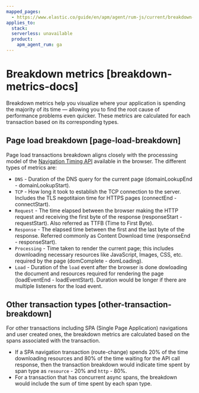 ```yaml
---
mapped_pages:
  - https://www.elastic.co/guide/en/apm/agent/rum-js/current/breakdown-metrics-docs.html
applies_to:
  stack:
  serverless: unavailable
  product:
    apm_agent_rum: ga
---
```


# Breakdown metrics [breakdown-metrics-docs]

Breakdown metrics help you visualize where your application is spending the majority of its time — allowing you to find the root cause of performance problems even quicker. These metrics are calculated for each transaction based on its corresponding types.


## Page load breakdown [page-load-breakdown]

Page load transactions breakdown aligns closely with the processsing model of the [Navigation Timing API](https://www.w3.org/TR/navigation-timing/#processing-model) available in the browser. The different types of metrics are:

* `DNS` - Duration of the DNS query for the current page (domainLookupEnd - domainLookupStart).
* `TCP` - How long it took to establish the TCP connection to the server. Includes the TLS negotitaion time for HTTPS pages (connectEnd - connectStart).
* `Request` - The time elapsed between the browser making the HTTP request and receiving the first byte of the response (responseStart - requestStart). Also referred as TTFB (Time to First Byte).
* `Response` - The elapsed time between the first and the last byte of the response. Referred commonly as Content Download time (responseEnd - responseStart).
* `Processing` - Time taken to render the current page; this includes downloading necessary resources like JavaScript, Images, CSS, etc. required by the page (domComplete - domLoading).
* `Load` - Duration of the `load` event after the browser is done dowloading the document and resources required for rendering the page (loadEventEnd - loadEventStart). Duration would be longer if there are multiple listeners for the load event.


## Other transaction types [other-transaction-breakdown]

For other transactions including SPA (Single Page Application) navigations and user created ones, the breakdown metrics are calculated based on the spans associated with the transaction.

* If a SPA navigation transaction (route-change) spends 20% of the time downloading resources and 80% of the time waiting for the API call response, then the transaction breakdown would indicate time spent by span type as `resource` - 20% and `http` - 80%.
* For a transaction that has concurrent async spans, the breakdown would include the sum of time spent by each span type.


